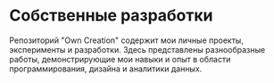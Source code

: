 # Собственные разработки
Репозиторий "Own Creation" содержит мои личные проекты, эксперименты и разработки. Здесь представлены разнообразные работы, демонстрирующие мои навыки и опыт в области программирования, дизайна и аналитики данных.
